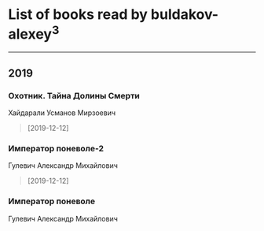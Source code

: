 # List of books read by buldakov-alexey<sup>3</sup>
---

## 2019

### Охотник. Тайна Долины Смерти
Хайдарали Усманов Мирзоевич
> [2019-12-12] 


### Император поневоле-2
Гулевич Александр Михайлович
> [2019-12-12] 


### Император поневоле
Гулевич Александр Михайлович



